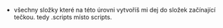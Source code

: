 - všechny složky které na této úrovni vytvoříš mi dej do složek začínající tečkou. tedy .scripts místo scripts.